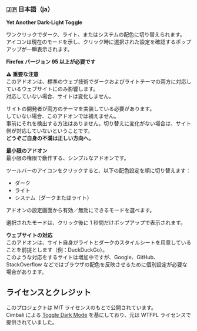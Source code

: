 ### 🇯🇵 日本語（ja）

**Yet Another Dark-Light Toggle**

ワンクリックでダーク、ライト、またはシステムの配色に切り替えられます。  
アイコンは現在のモードを示し、クリック時に選択された設定を確認するポップアップが一瞬表示されます。

**Firefox バージョン 95 以上が必要です**

**⚠️ 重要な注意**  
このアドオンは、標準のウェブ技術でダークおよびライトテーマの両方に対応しているウェブサイトにのみ影響します。  
対応していない場合、サイトは変化しません。

サイトの開発者が両方のテーマを実装している必要があります。  
していない場合、このアドオンでは補えません。  
事前にそれを検出する方法はありません。切り替えに変化がない場合は、サイト側が対応していないということです。  
**どうぞご自身の不満は正しい方向へ。**

**最小限のアドオン**  
最小限の権限で動作する、シンプルなアドオンです。

ツールバーのアイコンをクリックすると、以下の配色設定を順に切り替えます：

- ダーク
- ライト
- システム（ダークまたはライト）

アドオンの設定画面から有効／無効にできるモードを選べます。

選択されたモードは、クリック後に 1 秒間だけポップアップで表示されます。

**ウェブサイトの対応**  
このアドオンは、サイト自身がライトとダークのスタイルシートを用意していることを前提とします（例：DuckDuckGo）。  
このような対応をするサイトは増加中ですが、Google、GitHub、StackOverflow などではブラウザの配色を反映させるために個別設定が必要な場合があります。

## ライセンスとクレジット

このプロジェクトは MIT ライセンスのもとで公開されています。  
Cimbali による [Toggle Dark Mode](https://github.com/Cimbali/toggle-dark-mode) を基にしており、元は WTFPL ライセンスで提供されていました。
